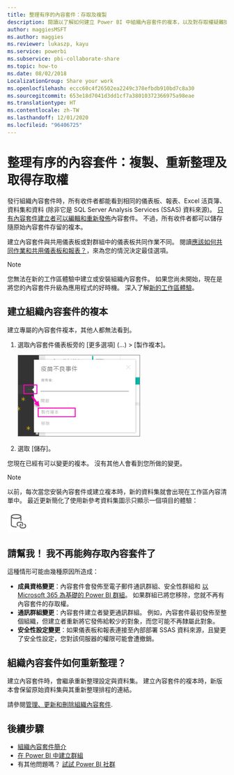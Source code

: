 ```yaml
---
title: 整理有序的內容套件：存取及複製
description: 閱讀以了解如何建立 Power BI 中組織內容套件的複本，以及對存取權疑難排解
author: maggiesMSFT
ms.author: maggies
ms.reviewer: lukaszp, kayu
ms.service: powerbi
ms.subservice: pbi-collaborate-share
ms.topic: how-to
ms.date: 08/02/2018
LocalizationGroup: Share your work
ms.openlocfilehash: eccc60c4f26502ea2249c378efbdb910bd7c8a30
ms.sourcegitcommit: 653e18d7041d3dd1cf7a38010372366975a98eae
ms.translationtype: HT
ms.contentlocale: zh-TW
ms.lasthandoff: 12/01/2020
ms.locfileid: "96406725"
---
```

# <a name="organizational-content-packs-copy-refresh-and-get-access"></a>整理有序的內容套件：複製、重新整理及取得存取權

發行組織內容套件時，所有收件者都能看到相同的儀表板、報表、Excel 活頁簿、資料集和資料 (除非它是 SQL Server Analysis Services (SSAS) 資料來源)。  [只有內容套件建立者可以編輯和重新發佈](service-organizational-content-pack-manage-update-delete.md)內容套件。  不過，所有收件者都可以儲存隨原始內容套件存留的複本。

建立內容套件與共用儀表板或對群組中的儀表板共同作業不同。 閱讀[應該如何共同作業和共用儀表板和報表？](service-how-to-collaborate-distribute-dashboards-reports.md)，來為您的情況決定最佳選項。

> [!NOTE]
> 您無法在新的工作區體驗中建立或安裝組織內容套件。 如果您尚未開始，現在是將您的內容套件升級為應用程式的好時機。 深入了解[新的工作區體驗](service-create-the-new-workspaces.md)。
>

## <a name="create-a-copy-of-an-organizational-content-pack"></a>建立組織內容套件的複本
建立專屬的內容套件複本，其他人都無法看到。

1. 選取內容套件儀表板旁的 [更多選項] (...) > [製作複本]。

    ![[更多] 選項對話方塊的螢幕擷取畫面。](media/service-organizational-content-pack-copy-refresh-access/power-bi-create-copy-organizational-content-pack.png)
2. 選取 [儲存]。  

您現在已經有可以變更的複本。 沒有其他人會看到您所做的變更。

> [!NOTE]
> 以前，每次當您安裝內容套件或建立複本時，新的資料集就會出現在工作區內容清單中。 最近更新簡化了使用新參考資料集圖示只顯示一個項目的體驗：
>
> ![含有連結圖示的資料庫](media/service-organizational-content-pack-copy-refresh-access/power-bi-dataset-reference-icon.png)
>

## <a name="help--i-can-no-longer-access-the-content-pack"></a>請幫我！  我不再能夠存取內容套件了
這種情形可能由幾種原因所造成：

* **成員資格變更**：內容套件會發佈至電子郵件通訊群組、安全性群組和 [以 Microsoft 365 為基礎的 Power BI 群組](https://support.office.com/article/Create-a-group-in-Office-365-7124dc4c-1de9-40d4-b096-e8add19209e9)。  如果群組已將您移除，您就不再有內容套件的存取權。
* **通訊群組變更**：內容套件建立者變更通訊群組。 例如，內容套件最初發佈至整個組織，但建立者重新將它發佈給較少的對象，而您可能不再隸屬此對象。
* **安全性設定變更**：如果儀表板和報表連接至內部部署 SSAS 資料來源，且變更了安全性設定，您對該伺服器的權限可能會遭撤銷。

## <a name="how-are-organizational-content-packs-refreshed"></a>組織內容套件如何重新整理？
建立內容套件時，會繼承重新整理設定與資料集。  建立內容套件的複本時，新版本會保留原始資料集與其重新整理排程的連結。

請參閱[管理、更新和刪除組織內容套件](service-organizational-content-pack-manage-update-delete.md).

## <a name="next-steps"></a>後續步驟
* [組織內容套件簡介](service-organizational-content-pack-introduction.md)
* [在 Power BI 中建立群組](service-create-distribute-apps.md)
* 有其他問題嗎？ [試試 Power BI 社群](https://community.powerbi.com/)
